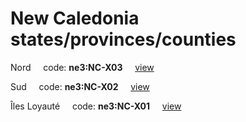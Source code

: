 # New Caledonia states/provinces/counties
Nord&nbsp;&nbsp;&nbsp;&nbsp;&nbsp;code: **ne3:NC-X03**&nbsp;&nbsp;&nbsp;&nbsp;&nbsp;[view](../../export/geojson/medium/ne3/nc/x03.geojson)&nbsp;&nbsp;&nbsp;&nbsp;&nbsp;


Sud&nbsp;&nbsp;&nbsp;&nbsp;&nbsp;code: **ne3:NC-X02**&nbsp;&nbsp;&nbsp;&nbsp;&nbsp;[view](../../export/geojson/medium/ne3/nc/x02.geojson)&nbsp;&nbsp;&nbsp;&nbsp;&nbsp;


Îles Loyauté&nbsp;&nbsp;&nbsp;&nbsp;&nbsp;code: **ne3:NC-X01**&nbsp;&nbsp;&nbsp;&nbsp;&nbsp;[view](../../export/geojson/medium/ne3/nc/x01.geojson)&nbsp;&nbsp;&nbsp;&nbsp;&nbsp;

